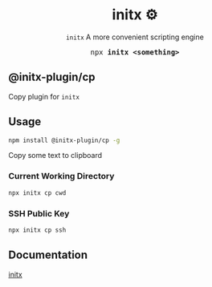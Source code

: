 <h1 align="center">initx ⚙️</h1>

<p align="center"><code>initx</code> A more convenient scripting engine</p>

<pre align="center">npx <b>initx &lt;something&gt;</b></pre>

## @initx-plugin/cp

Copy plugin for `initx`

## Usage

```bash
npm install @initx-plugin/cp -g
```

Copy some text to clipboard

### Current Working Directory

```bash
npx initx cp cwd
```

### SSH Public Key

```bash
npx initx cp ssh
```

## Documentation

[initx](https://github.com/initx-collective/initx)
